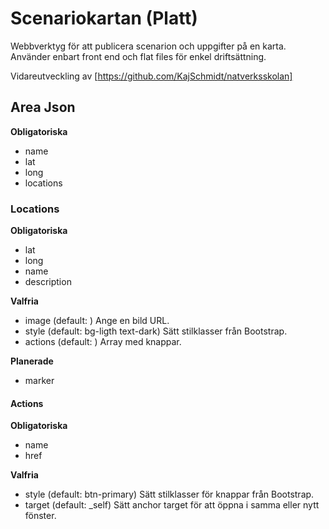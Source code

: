 # Scenariokartan (Platt)

Webbverktyg för att publicera scenarion och uppgifter på en karta. Använder enbart front end och flat files för enkel driftsättning.

Vidareutveckling av [https://github.com/KajSchmidt/natverksskolan]

## Area Json

**Obligatoriska**

- name
- lat
- long
- locations

### Locations

**Obligatoriska**

- lat
- long
- name
- description

**Valfria**

- image (default: ) Ange en bild URL.
- style (default: bg-ligth text-dark) Sätt stilklasser från Bootstrap.
- actions (default: ) Array med knappar.

**Planerade**

- marker

#### Actions

**Obligatoriska**

- name
- href

**Valfria**

- style (default: btn-primary) Sätt stilklasser för knappar från Bootstrap.
- target (default: _self) Sätt anchor target för att öppna i samma eller nytt fönster.
